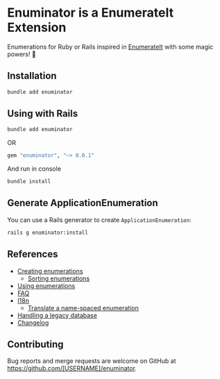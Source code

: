 # Enuminator is a EnumerateIt Extension

Enumerations for Ruby or Rails inspired in [EnumerateIt](https://github.com/lucascaton/enumerate_it) with some magic powers! 🎩

## Installation

```bash
bundle add enuminator
```

## Using with Rails

```bash
bundle add enuminator
```

OR

```bash
gem "enuminator", "~> 0.0.1"
```

And run in console

```bash
bundle install
```

## Generate ApplicationEnumeration

You can use a Rails generator to create `ApplicationEnumeration`:

```bash
rails g enuminator:install
```

## References

- [Creating enumerations](https://github.com/lucascaton/enumerate_it#creating-enumerations)
  - [Sorting enumerations](https://github.com/lucascaton/enumerate_it#sorting-enumerations)
- [Using enumerations](https://github.com/lucascaton/enumerate_it#using-enumerations)
- [FAQ](https://github.com/lucascaton/enumerate_it#faq)
- [I18n](https://github.com/lucascaton/enumerate_it#i18n)
  - [Translate a name-spaced enumeration](https://github.com/lucascaton/enumerate_it#translate-a-name-spaced-enumeration)
- [Handling a legacy database](https://github.com/lucascaton/enumerate_it#handling-a-legacy-database)
- [Changelog](https://github.com/lucascaton/enumerate_it#changelog)

## Contributing

Bug reports and merge requests are welcome on GitHub at https://github.com/[USERNAME]/enuminator.
